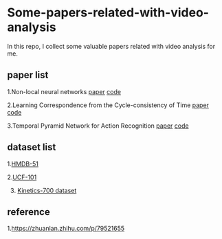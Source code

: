 # Some-papers-related-with-video-analysis

In this repo, I collect some valuable papers related with video analysis for me.

## paper list

1.Non-local neural networks [paper](openaccess.thecvf.com/content_cvpr_2018/papers/Wang_Non-Local_Neural_Networks_CVPR_2018_paper.pdf) [code](https://github.com/facebookresearch/video-nonlocal-net)

2.Learning Correspondence from the Cycle-consistency of Time [paper](https://arxiv.org/pdf/1903.07593.pdf) [code](https://github.com/xiaolonw/TimeCycle)

3.Temporal Pyramid Network for Action Recognition [paper](https://arxiv.org/pdf/2004.03548.pdf) [code](https://github.com/decisionforce/TPN)

## dataset list

1.[HMDB-51](https://serre-lab.clps.brown.edu/resource/hmdb-a-large-human-motion-database/#dataset)

2.[UCF-101](www.crcv.ucf.edu/research/data-sets/human-actions/ucf101/)

3. [Kinetics-700 dataset](https://deepmind.com/research/open-source/open-source-datasets/kinetics/)


## reference

1.https://zhuanlan.zhihu.com/p/79521655


